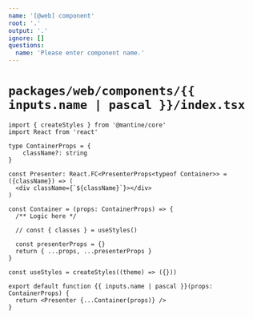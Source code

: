 ```yaml
---
name: '[@web] component'
root: '.'
output: '.'
ignore: []
questions:
  name: 'Please enter component name.'
---
```


# `packages/web/components/{{ inputs.name | pascal }}/index.tsx`

```tsx
import { createStyles } from '@mantine/core'
import React from 'react'

type ContainerProps = {
    className?: string
}

const Presenter: React.FC<PresenterProps<typeof Container>> = ({className}) => (
  <div className={`${className}`}></div>
)

const Container = (props: ContainerProps) => {
  /** Logic here */

  // const { classes } = useStyles()

  const presenterProps = {}
  return { ...props, ...presenterProps }
}

const useStyles = createStyles((theme) => ({}))

export default function {{ inputs.name | pascal }}(props: ContainerProps) {
  return <Presenter {...Container(props)} />
}
```

<!--
# `packages/web/components/{{ inputs.name | pascal }}/index.scss`

```scss

``` -->
